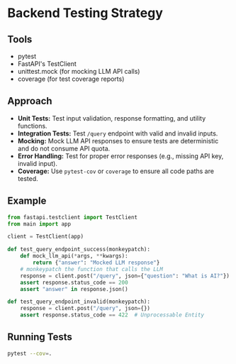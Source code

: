 # Backend Testing Strategy

## Tools
- pytest
- FastAPI's TestClient
- unittest.mock (for mocking LLM API calls)
- coverage (for test coverage reports)

## Approach

- **Unit Tests:** Test input validation, response formatting, and utility functions.
- **Integration Tests:** Test `/query` endpoint with valid and invalid inputs.
- **Mocking:** Mock LLM API responses to ensure tests are deterministic and do not consume API quota.
- **Error Handling:** Test for proper error responses (e.g., missing API key, invalid input).
- **Coverage:** Use `pytest-cov` or `coverage` to ensure all code paths are tested.

## Example

```python
from fastapi.testclient import TestClient
from main import app

client = TestClient(app)

def test_query_endpoint_success(monkeypatch):
    def mock_llm_api(*args, **kwargs):
        return {"answer": "Mocked LLM response"}
    # monkeypatch the function that calls the LLM
    response = client.post("/query", json={"question": "What is AI?"})
    assert response.status_code == 200
    assert "answer" in response.json()

def test_query_endpoint_invalid(monkeypatch):
    response = client.post("/query", json={})
    assert response.status_code == 422  # Unprocessable Entity
```

## Running Tests

```bash
pytest --cov=.
``` 